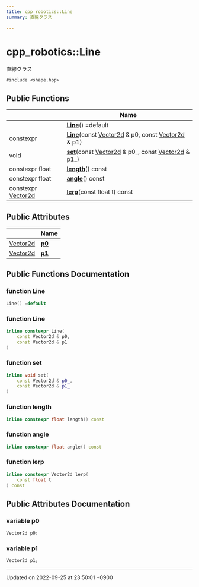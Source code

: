 ```yaml
---
title: cpp_robotics::Line
summary: 直線クラス 

---
```


# cpp_robotics::Line



直線クラス 


`#include <shape.hpp>`

## Public Functions

|                | Name           |
| -------------- | -------------- |
| | **[Line](/cpp_robotics/doxybook/Classes/structcpp__robotics_1_1Line/#function-line)**() =default |
| constexpr | **[Line](/cpp_robotics/doxybook/Classes/structcpp__robotics_1_1Line/#function-line)**(const [Vector2d](/cpp_robotics/doxybook/Namespaces/namespacecpp__robotics/#using-vector2d) & p0, const [Vector2d](/cpp_robotics/doxybook/Namespaces/namespacecpp__robotics/#using-vector2d) & p1) |
| void | **[set](/cpp_robotics/doxybook/Classes/structcpp__robotics_1_1Line/#function-set)**(const [Vector2d](/cpp_robotics/doxybook/Namespaces/namespacecpp__robotics/#using-vector2d) & p0_, const [Vector2d](/cpp_robotics/doxybook/Namespaces/namespacecpp__robotics/#using-vector2d) & p1_) |
| constexpr float | **[length](/cpp_robotics/doxybook/Classes/structcpp__robotics_1_1Line/#function-length)**() const |
| constexpr float | **[angle](/cpp_robotics/doxybook/Classes/structcpp__robotics_1_1Line/#function-angle)**() const |
| constexpr [Vector2d](/cpp_robotics/doxybook/Namespaces/namespacecpp__robotics/#using-vector2d) | **[lerp](/cpp_robotics/doxybook/Classes/structcpp__robotics_1_1Line/#function-lerp)**(const float t) const |

## Public Attributes

|                | Name           |
| -------------- | -------------- |
| [Vector2d](/cpp_robotics/doxybook/Namespaces/namespacecpp__robotics/#using-vector2d) | **[p0](/cpp_robotics/doxybook/Classes/structcpp__robotics_1_1Line/#variable-p0)**  |
| [Vector2d](/cpp_robotics/doxybook/Namespaces/namespacecpp__robotics/#using-vector2d) | **[p1](/cpp_robotics/doxybook/Classes/structcpp__robotics_1_1Line/#variable-p1)**  |

## Public Functions Documentation

### function Line

```cpp
Line() =default
```


### function Line

```cpp
inline constexpr Line(
    const Vector2d & p0,
    const Vector2d & p1
)
```


### function set

```cpp
inline void set(
    const Vector2d & p0_,
    const Vector2d & p1_
)
```


### function length

```cpp
inline constexpr float length() const
```


### function angle

```cpp
inline constexpr float angle() const
```


### function lerp

```cpp
inline constexpr Vector2d lerp(
    const float t
) const
```


## Public Attributes Documentation

### variable p0

```cpp
Vector2d p0;
```


### variable p1

```cpp
Vector2d p1;
```


-------------------------------

Updated on 2022-09-25 at 23:50:01 +0900